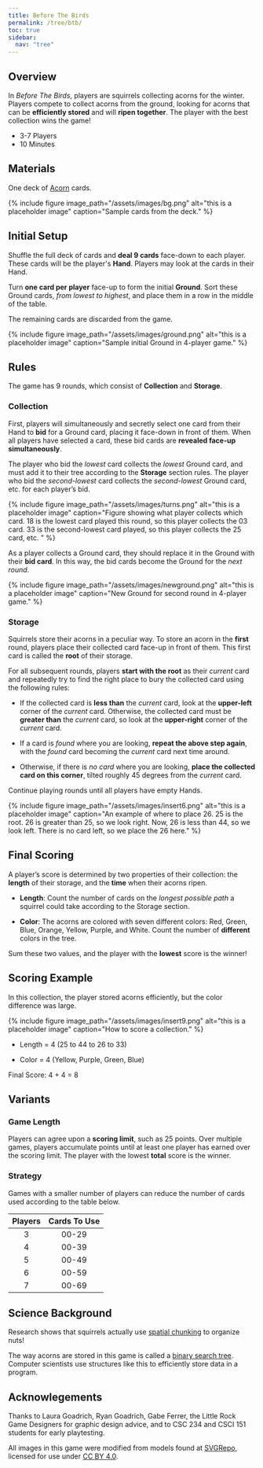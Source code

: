 ```yaml
---
title: Before The Birds
permalink: /tree/btb/
toc: true
sidebar:
  nav: "tree"
---
```


## Overview

In *Before The Birds*, players are squirrels collecting acorns for the winter. Players compete to collect acorns from the ground, looking for acorns that can be **efficiently stored** and will **ripen together**. The player with the best collection wins the game!

* 3-7 Players
* 10 Minutes

## Materials

One deck of [Acorn]({{site.baseurl}}/tree) cards.

{% include figure image_path="/assets/images/bg.png" alt="this is a placeholder image" caption="Sample cards from the deck." %}

## Initial Setup

Shuffle the full deck of cards and **deal 9 cards** face-down to each player. These cards will be the player's **Hand**. Players may look at the cards in their Hand.

Turn **one card per player** face-up to
form the initial **Ground**. Sort these Ground cards, *from lowest to highest*, and place them in a row in the middle of the table.

The remaining cards are discarded from the game.

{% include figure image_path="/assets/images/ground.png" alt="this is a placeholder image" caption="Sample initial Ground in 4-player game." %}

## Rules

The game has 9 rounds, which consist of **Collection** and **Storage**.

### Collection

First, players will simultaneously and secretly select one card from their Hand to **bid** for a Ground card, placing it face-down in front of them.  When all players have selected a card, these bid cards are **revealed face-up simultaneously**.

The player who bid the *lowest* card collects the *lowest* Ground card, and must add it to their tree according to the **Storage** section rules. The player who bid the *second-lowest* card collects the *second-lowest* Ground card, etc. for each player’s bid.

{% include figure image_path="/assets/images/turns.png" alt="this is a placeholder image" caption="Figure showing what player collects which card. 18 is the lowest card played this round, so this player collects the 03 card. 33 is the second-lowest card played, so this player collects the 25 card, etc. " %}

As a player collects a Ground card, they should replace it in the Ground with their **bid card**. In this way, the bid cards become the Ground for the *next round*.

{% include figure image_path="/assets/images/newground.png" alt="this is a placeholder image" caption="New Ground for second round in 4-player game." %}

### Storage

Squirrels store their acorns in a peculiar way. To store an acorn in the **first** round, players place their collected card face-up in front of them.  This first card is called the **root** of their storage.

For all subsequent rounds, players **start with the root** as their *current* card and repeatedly try to find the right place to bury the collected card using the following rules:

* If the collected card is **less than** the *current* card, look at the **upper-left** corner of the *current* card. Otherwise, the collected card must be **greater than** the *current* card, so look at the **upper-right** corner of the *current* card.

* If a card is *found* where you are looking, **repeat the above step again**, with the *found* card becoming the *current* card next time around.

* Otherwise, if there is *no card* where you are looking, **place the collected card on this corner**, tilted roughly 45 degrees from the *current* card.  

Continue playing rounds until all players have empty Hands.

{% include figure image_path="/assets/images/insert6.png" alt="this is a placeholder image" caption="An example of where to place 26. 25 is the root. 26 is greater than 25, so we look right. Now, 26 is less than 44, so we look left. There is no card left, so we place the 26 here." %}

## Final Scoring

A player’s score is determined by two properties of their collection: the **length** of their storage, and the **time** when their acorns ripen.

* **Length**: Count the number of cards on the *longest possible path* a squirrel could take according to the Storage section.

* **Color**: The acorns are colored with seven different colors: Red, Green, Blue, Orange, Yellow, Purple, and White. Count
the number of **different** colors in the tree.

Sum these two values, and the player with the **lowest** score is the winner!

## Scoring Example

In this collection, the player stored acorns efficiently,
but the color difference was large.

{% include figure image_path="/assets/images/insert9.png" alt="this is a placeholder image" caption="How to score a collection." %}

* Length	=  4  (25 to 44 to 26 to 33)

* Color 	=  4  (Yellow, Purple, Green, Blue)

Final Score: 4 + 4 = 8

## Variants

### Game Length

Players can agree upon a **scoring limit**, such as 25 points.
Over multiple games, players accumulate points until at least
one player has earned over the scoring limit. The player with
the lowest **total** score is the winner.

### Strategy

Games with a smaller number of players can reduce the number of
cards used according to the table below.

|Players|Cards To Use|
|:--:|:--:|
|3   |00-29|
|4   |00-39|
|5   |00-49|
|6   |00-59|
|7   |00-69|

## Science Background

Research shows that squirrels actually use
[spatial chunking](https://animals.howstuffworks.com/mammals/squirrels-really-organize-nuts.htm)
to organize nuts!

The way acorns are stored in this game is called a
[binary search tree](https://en.wikipedia.org/wiki/Binary_tree).
Computer scientists use structures like this to efficiently store data in a program.

## Acknowlegements

Thanks to Laura Goadrich, Ryan Goadrich, Gabe Ferrer, the Little
Rock Game Designers for graphic design advice, and to
CSC 234 and CSCI 151 students for early playtesting.

All images in this game were modified from models found at
[SVGRepo](https://www.svgrepo.com/), licensed for use under
[CC BY 4.0](https://creativecommons.org/licenses/by/4.0/).
